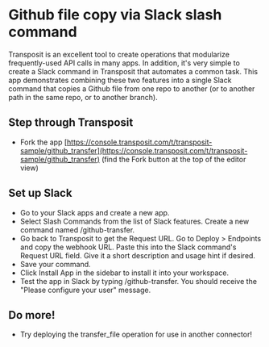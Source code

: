 # Github file copy via Slack slash command

Transposit is an excellent tool to create operations that modularize frequently-used API calls in many apps. In addition, it's very simple to create a Slack command in Transposit that automates a common task. This app demonstrates combining these two features into a single Slack command that copies a Github file from one repo to another (or to another path in the same repo, or to another branch).

## Step through Transposit

  * Fork the app [https://console.transposit.com/t/transposit-sample/github_transfer](https://console.transposit.com/t/transposit-sample/github_transfer) (find the Fork button at the top of the editor view)

## Set up Slack

  * Go to your Slack apps and create a new app.
  * Select Slash Commands from the list of Slack features. Create a new command named /github-transfer.
  * Go back to Transposit to get the Request URL. Go to Deploy > Endpoints and copy the webhook URL. Paste this into the Slack command's Request URL field. Give it a short description and usage hint if desired.
  * Save your command.
  * Click Install App in the sidebar to install it into your workspace.
  * Test the app in Slack by typing /github-transfer. You should receive the "Please configure your user" message.

## Do more!

  * Try deploying the transfer_file operation for use in another connector!
